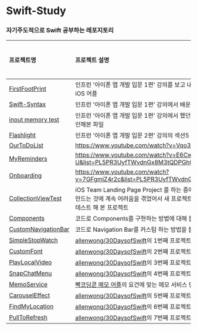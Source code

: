 # Swift-Study
### 자기주도적으로 Swift 공부하는 레포지토리

| 프로젝트명 | 프로젝트 설명 | 완성 여부 |
|:---|:---|:---:|
| [FirstFootPrint](https://github.com/EunsuSeo01/Swift-Study/tree/main/FirstFootprint) | 인프런 '아이폰 앱 개발 입문 1편' 강의를 보고 내가 조금 바꿔서 만든 내가 처음으로 개발한 iOS 어플 | ✅ |
| [Swift-Syntax](https://github.com/EunsuSeo01/Swift-Study/tree/main/Swift-Syntax) | 인프런 '아이폰 앱 개발 입문 1편' 강의에서 배운 문법을 정리한 파일 | ✅ |
| [inout memory test](https://github.com/EunsuSeo01/Swift-Study/tree/main/inout%20memory%20test) | 인프런 '아이폰 앱 개발 입문 1편' 강의에서 했던 inout 키워드를 사용 후 메모리 주소를 확인해본 파일 | ✅ |
| [Flashlight](https://github.com/EunsuSeo01/Swift-Study/tree/main/Flashlight) | 인프런 '아이폰 앱 개발 입문 2편' 강의의 섹션5 부분을 따라 만든 어플 | ✅ |
| [OurToDoList](https://github.com/EunsuSeo01/Swift-Study/tree/main/OurToDoList) | https://www.youtube.com/watch?v=Vqo36o9fSMM&t=1s | ✅ |
| [MyReminders](https://github.com/EunsuSeo01/Swift-Study/tree/main/MyReminders) | https://www.youtube.com/watch?v=E6Cw5WLDe-U&list=PL5PR3UyfTWvdnGx8M3tQDPGhC5kwYbdWZ&index=6 | ✅ |
| [Onboarding](https://github.com/EunsuSeo01/Swift-Study/tree/main/Onboarding) | https://www.youtube.com/watch?v=7GFgmjZ4r2c&list=PL5PR3UyfTWvdnGx8M3tQDPGhC5kwYbdWZ&index=8 | ✅ |
| [CollectionViewTest](https://github.com/EunsuSeo01/Swift-Study/tree/main/CollectionViewTest) | iOS Team Landing Page Project 를 하는 중에 Collection View로 Carousel Slider를 만드는 것에 계속 어려움을 겪었어서 새 프로젝트로 딱 Collection View만 만들어보려고 테스트 해 본 프로젝트 | ✅ |
| [Components](https://github.com/EunsuSeo01/Swift-Study/tree/main/Components) | 코드로 Components를 구현하는 방법에 대해 블로그에 설명하기 위해 직접 해본 프로젝트 | ⬜ |
| [CustomNavigationBar](https://github.com/EunsuSeo01/Swift-Study/tree/main/CustomNavigationBar) | 코드로 Navigation Bar를 커스텀 하는 방법을 블로그에 설명하기 위해 직접 해본 프로젝트 | ✅ |
| [SimpleStopWatch](https://github.com/EunsuSeo01/Swift-Study/tree/main/SimpleStopWatch) | [allenwong/30DaysofSwift](https://github.com/allenwong/30DaysofSwift)의 1번째 프로젝트 클론코딩 | ✅ |
| [CustomFont](https://github.com/EunsuSeo01/Swift-Study/tree/main/CustomFont) | [allenwong/30DaysofSwift](https://github.com/allenwong/30DaysofSwift)의 2번째 프로젝트 클론코딩 | ✅ |
| [PlayLocalVideo](https://github.com/EunsuSeo01/Swift-Study/tree/main/PlayLocalVideo) | [allenwong/30DaysofSwift](https://github.com/allenwong/30DaysofSwift)의 3번째 프로젝트 클론코딩 | ✅ |
| [SnapChatMenu](https://github.com/EunsuSeo01/Swift-Study/tree/main/SnapChatMenu) | [allenwong/30DaysofSwift](https://github.com/allenwong/30DaysofSwift)의 4번째 프로젝트 클론코딩 | ✅ |
| [MemoService](https://github.com/EunsuSeo01/Swift-Study/tree/main/MemoService) | [빡코딩콘 메모 어플](https://www.youtube.com/post/Ugkx0DOplomS1OFMeq3meB9SGTD24WqpJkbA)의 요건에 맞는 메모 서비스 만들어보기 | ⬜ |
| [CarouselEffect](https://github.com/EunsuSeo01/Swift-Study/tree/main/CarouselEffect) | [allenwong/30DaysofSwift](https://github.com/allenwong/30DaysofSwift)의 5번째 프로젝트 클론코딩 | ✅ |
| [FindMyLocation](https://github.com/EunsuSeo01/Swift-Study/tree/main/FindMyLocation) | [allenwong/30DaysofSwift](https://github.com/allenwong/30DaysofSwift)의 6번째 프로젝트 클론코딩 | ✅ |
| [PullToRefresh](https://github.com/EunsuSeo01/Swift-Study/tree/main/PullToRefresh) | [allenwong/30DaysofSwift](https://github.com/allenwong/30DaysofSwift)의 7번째 프로젝트 클론코딩 | ✅ |

